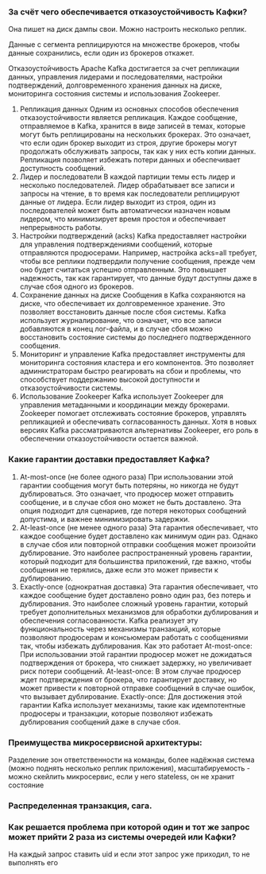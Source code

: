 ### За счёт чего обеспечивается отказоустойчивость Кафки?

Она пишет на диск дампы свои. Можно настроить несколько реплик.

Данные с сегмента реплицируются на множестве брокеров, чтобы данные сохранились, если один из брокеров откажет.

Отказоустойчивость Apache Kafka достигается за счет репликации данных, управления лидерами и последователями, настройки подтверждений, долговременного хранения данных на диске, мониторинга состояния системы и использования Zookeeper.

1. Репликация данных
Одним из основных способов обеспечения отказоустойчивости является репликация. Каждое сообщение, отправляемое в Kafka, хранится в виде записей в темах, которые могут быть реплицированы на нескольких брокерах. Это означает, что если один брокер выходит из строя, другие брокеры могут продолжать обслуживать запросы, так как у них есть копии данных. Репликация позволяет избежать потери данных и обеспечивает доступность сообщений.
2. Лидер и последователи
В каждой партиции темы есть лидер и несколько последователей. Лидер обрабатывает все записи и запросы на чтение, в то время как последователи реплицируют данные от лидера. Если лидер выходит из строя, один из последователей может быть автоматически назначен новым лидером, что минимизирует время простоя и обеспечивает непрерывность работы.
3. Настройки подтверждений (acks)
Kafka предоставляет настройки для управления подтверждениями сообщений, которые отправляются продюсерами. Например, настройка acks=all требует, чтобы все реплики подтвердили получение сообщения, прежде чем оно будет считаться успешно отправленным. Это повышает надежность, так как гарантирует, что данные будут доступны даже в случае сбоя одного из брокеров.
4. Сохранение данных на диске
Сообщения в Kafka сохраняются на диске, что обеспечивает их долговременное хранение. Это позволяет восстановить данные после сбоя системы. Kafka использует журналирование, что означает, что все записи добавляются в конец лог-файла, и в случае сбоя можно восстановить состояние системы до последнего подтвержденного сообщения.
5. Мониторинг и управление
Kafka предоставляет инструменты для мониторинга состояния кластера и его компонентов. Это позволяет администраторам быстро реагировать на сбои и проблемы, что способствует поддержанию высокой доступности и отказоустойчивости системы.
6. Использование Zookeeper
Kafka использует Zookeeper для управления метаданными и координации между брокерами. Zookeeper помогает отслеживать состояние брокеров, управлять репликацией и обеспечивать согласованность данных. Хотя в новых версиях Kafka рассматриваются альтернативы Zookeeper, его роль в обеспечении отказоустойчивости остается важной.

### Какие гарантии доставки предоставляет Кафка?

1. At-most-once (не более одного раза)
При использовании этой гарантии сообщения могут быть потеряны, но никогда не будут дублироваться. Это означает, что продюсер может отправить сообщение, и в случае сбоя оно может не быть доставлено. Эта опция подходит для сценариев, где потеря некоторых сообщений допустима, и важнее минимизировать задержки.
2. At-least-once (не менее одного раза)
Эта гарантия обеспечивает, что каждое сообщение будет доставлено как минимум один раз. Однако в случае сбоя или повторной отправки сообщения может произойти дублирование. Это наиболее распространенный уровень гарантии, который подходит для большинства приложений, где важно, чтобы сообщения не терялись, даже если это может привести к дублированию.
3. Exactly-once (однократная доставка)
Эта гарантия обеспечивает, что каждое сообщение будет доставлено ровно один раз, без потерь и дублирования. Это наиболее сложный уровень гарантии, который требует дополнительных механизмов для обработки дублирования и обеспечения согласованности. Kafka реализует эту функциональность через механизмы транзакций, которые позволяют продюсерам и консьюмерам работать с сообщениями так, чтобы избежать дублирования.
Как это работает
At-most-once: При использовании этой гарантии продюсер может не дожидаться подтверждения от брокера, что снижает задержку, но увеличивает риск потери сообщений.
At-least-once: В этом случае продюсер ждет подтверждения от брокера, что гарантирует доставку, но может привести к повторной отправке сообщений в случае ошибок, что вызывает дублирование.
Exactly-once: Для достижения этой гарантии Kafka использует механизмы, такие как идемпотентные продюсеры и транзакции, которые позволяют избежать дублирования сообщений даже в случае сбоя.


### Преимущества микросервисной архитектуры:
Разделение зон ответственности на команды, более надёжная система (можно поднять несколько реплик приложения), масштабируемость - можно скейлить микросервис, если у него stateless, он не хранит состояние

### Распределенная транзакция, сага.

### Как решается проблема при которой один и тот же запрос может прийти 2 раза из системы очередей или Кафки?
На каждый запрос ставить uid и если этот запрос уже приходил, то не выполнять его
